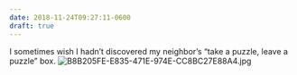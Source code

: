 ```yaml
---
date: 2018-11-24T09:27:11-0600
draft: true
---
```




I sometimes wish I hadn’t discovered my neighbor’s “take a puzzle, leave a puzzle” box. ![B8B205FE-E835-471E-974E-CC8BC27E88A4.jpg](http://ianwhitney.micro.blog/uploads/2018/0ebd5ba73a.jpg)



